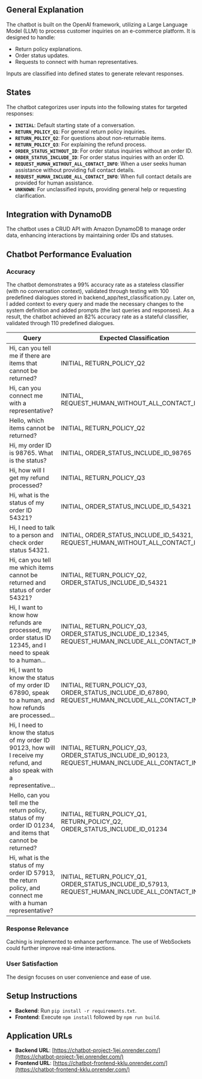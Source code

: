 ## General Explanation

The chatbot is built on the OpenAI framework, utilizing a Large Language Model (LLM) to process customer inquiries on an e-commerce platform. It is designed to handle:
- Return policy explanations.
- Order status updates.
- Requests to connect with human representatives.

Inputs are classified into defined states to generate relevant responses.

## States

The chatbot categorizes user inputs into the following states for targeted responses:

- **`INITIAL`**: Default starting state of a conversation.
- **`RETURN_POLICY_Q1`**: For general return policy inquiries.
- **`RETURN_POLICY_Q2`**: For questions about non-returnable items.
- **`RETURN_POLICY_Q3`**: For explaining the refund process.
- **`ORDER_STATUS_WITHOUT_ID`**: For order status inquiries without an order ID.
- **`ORDER_STATUS_INCLUDE_ID`**: For order status inquiries with an order ID.
- **`REQUEST_HUMAN_WITHOUT_ALL_CONTACT_INFO`**: When a user seeks human assistance without providing full contact details.
- **`REQUEST_HUMAN_INCLUDE_ALL_CONTACT_INFO`**: When full contact details are provided for human assistance.
- **`UNKNOWN`**: For unclassified inputs, providing general help or requesting clarification.

## Integration with DynamoDB

The chatbot uses a CRUD API with Amazon DynamoDB to manage order data, enhancing interactions by maintaining order IDs and statuses.

## Chatbot Performance Evaluation

### Accuracy

The chatbot demonstrates a 99% accuracy rate as a stateless classifier (with no conversation context), validated through testing with 100 predefined dialogues stored in backend_app/test_classification.py.
Later on, I added context to every query and made the necessary changes to the system definition and added prompts (the last queries and responses).
As a result, the chatbot achieved an 82% accuracy rate as a stateful classifier, validated through 110 predefined dialogues.

| Query | Expected Classification | Actual Classification | Result |
|-------|-------------------------|-----------------------|--------|
| Hi, can you tell me if there are items that cannot be returned? | INITIAL, RETURN_POLICY_Q2 | RETURN_POLICY_Q2 | Failed |
| Hi, can you connect me with a representative? | INITIAL, REQUEST_HUMAN_WITHOUT_ALL_CONTACT_INFO | REQUEST_HUMAN_WITHOUT_ALL_CONTACT_INFO | Failed |
| Hello, which items cannot be returned? | INITIAL, RETURN_POLICY_Q2 | RETURN_POLICY_Q2 | Failed |
| Hi, my order ID is 98765. What is the status? | INITIAL, ORDER_STATUS_INCLUDE_ID_98765 | ORDER_STATUS_INCLUDE_ID_98765 | Failed |
| Hi, how will I get my refund processed? | INITIAL, RETURN_POLICY_Q3 | RETURN_POLICY_Q3 | Failed |
| Hi, what is the status of my order ID 54321? | INITIAL, ORDER_STATUS_INCLUDE_ID_54321 | ORDER_STATUS_INCLUDE_ID_54321 | Failed |
| Hi, I need to talk to a person and check order status 54321. | INITIAL, ORDER_STATUS_INCLUDE_ID_54321, REQUEST_HUMAN_WITHOUT_ALL_CONTACT_INFO | ORDER_STATUS_INCLUDE_ID_54321, REQUEST_HUMAN_WITHOUT_ALL_CONTACT_INFO | Failed |
| Hi, can you tell me which items cannot be returned and status of order 54321? | INITIAL, RETURN_POLICY_Q2, ORDER_STATUS_INCLUDE_ID_54321 | RETURN_POLICY_Q2, ORDER_STATUS_INCLUDE_ID_54321 | Failed |
| Hi, I want to know how refunds are processed, my order status ID 12345, and I need to speak to a human... | INITIAL, RETURN_POLICY_Q3, ORDER_STATUS_INCLUDE_ID_12345, REQUEST_HUMAN_INCLUDE_ALL_CONTACT_INFO | RETURN_POLICY_Q3, ORDER_STATUS_INCLUDE_ID_12345, REQUEST_HUMAN_INCLUDE_ALL_CONTACT_INFO | Failed |
| Hi, I want to know the status of my order ID 67890, speak to a human, and how refunds are processed... | INITIAL, RETURN_POLICY_Q3, ORDER_STATUS_INCLUDE_ID_67890, REQUEST_HUMAN_INCLUDE_ALL_CONTACT_INFO | ORDER_STATUS_INCLUDE_ID_67890, RETURN_POLICY_Q3, REQUEST_HUMAN_INCLUDE_ALL_CONTACT_INFO | Failed |
| Hi, I need to know the status of my order ID 90123, how will I receive my refund, and also speak with a representative... | INITIAL, RETURN_POLICY_Q3, ORDER_STATUS_INCLUDE_ID_90123, REQUEST_HUMAN_INCLUDE_ALL_CONTACT_INFO | ORDER_STATUS_INCLUDE_ID_90123, RETURN_POLICY_Q3, REQUEST_HUMAN_INCLUDE_ALL_CONTACT_INFO | Failed |
| Hello, can you tell me the return policy, status of my order ID 01234, and items that cannot be returned? | INITIAL, RETURN_POLICY_Q1, RETURN_POLICY_Q2, ORDER_STATUS_INCLUDE_ID_01234 | INITIAL, RETURN_POLICY_Q1, ORDER_STATUS_INCLUDE_ID_01234, RETURN_POLICY_Q2 | Failed |
| Hi, what is the status of my order ID 57913, the return policy, and connect me with a human representative? | INITIAL, RETURN_POLICY_Q1, ORDER_STATUS_INCLUDE_ID_57913, REQUEST_HUMAN_INCLUDE_ALL_CONTACT_INFO | RETURN_POLICY_Q1, ORDER_STATUS_INCLUDE_ID_57913, REQUEST_HUMAN_INCLUDE_ALL_CONTACT_INFO | Failed |

### Response Relevance

Caching is implemented to enhance performance. The use of WebSockets could further improve real-time interactions.

### User Satisfaction

The design focuses on user convenience and ease of use.

## Setup Instructions

- **Backend**: Run `pip install -r requirements.txt`.
- **Frontend**: Execute `npm install` followed by `npm run build`.

## Application URLs

- **Backend URL**: [https://chatbot-project-1jej.onrender.com/](https://chatbot-project-1jej.onrender.com/)
- **Frontend URL**: [https://chatbot-frontend-kklu.onrender.com/](https://chatbot-frontend-kklu.onrender.com/)

